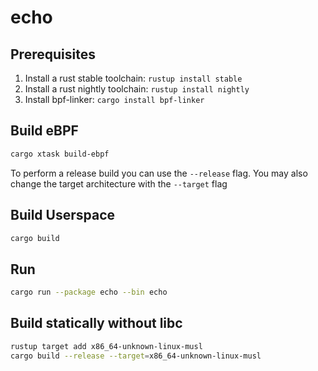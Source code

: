 # echo

## Prerequisites

1. Install a rust stable toolchain: `rustup install stable`
1. Install a rust nightly toolchain: `rustup install nightly`
1. Install bpf-linker: `cargo install bpf-linker`

## Build eBPF

```bash
cargo xtask build-ebpf
```

To perform a release build you can use the `--release` flag.
You may also change the target architecture with the `--target` flag

## Build Userspace

```bash
cargo build
```

## Run

```bash
cargo run --package echo --bin echo
```

## Build statically without libc

```bash
rustup target add x86_64-unknown-linux-musl
cargo build --release --target=x86_64-unknown-linux-musl
```

